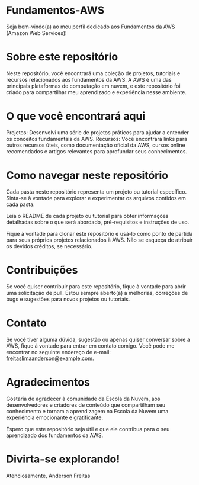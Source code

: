 # Fundamentos-AWS


Seja bem-vindo(a) ao meu perfil dedicado aos Fundamentos da AWS (Amazon Web Services)!

# Sobre este repositório
Neste repositório, você encontrará uma coleção de projetos, tutoriais e recursos relacionados aos fundamentos da AWS. A AWS é uma das principais plataformas de computação em nuvem, e este repositório foi criado para compartilhar meu aprendizado e experiência nesse ambiente.

# O que você encontrará aqui
Projetos: Desenvolvi uma série de projetos práticos para ajudar a entender os conceitos fundamentais da AWS.
Recursos: Você encontrará links para outros recursos úteis, como documentação oficial da AWS, cursos online recomendados e artigos relevantes para aprofundar seus conhecimentos.

# Como navegar neste repositório
Cada pasta neste repositório representa um projeto ou tutorial específico. Sinta-se à vontade para explorar e experimentar os arquivos contidos em cada pasta.

Leia o README de cada projeto ou tutorial para obter informações detalhadas sobre o que será abordado, pré-requisitos e instruções de uso.

Fique à vontade para clonar este repositório e usá-lo como ponto de partida para seus próprios projetos relacionados à AWS. Não se esqueça de atribuir os devidos créditos, se necessário.

# Contribuições
Se você quiser contribuir para este repositório, fique à vontade para abrir uma solicitação de pull. Estou sempre aberto(a) a melhorias, correções de bugs e sugestões para novos projetos ou tutoriais.

# Contato
Se você tiver alguma dúvida, sugestão ou apenas quiser conversar sobre a AWS, fique à vontade para entrar em contato comigo. Você pode me encontrar no seguinte endereço de e-mail: freitaslimaanderson@example.com.

# Agradecimentos
Gostaria de agradecer à comunidade da Escola da Nuvem, aos desenvolvedores e criadores de conteúdo que compartilham seu conhecimento e tornam a aprendizagem na Escola da Nuvem uma experiência emocionante e gratificante.

Espero que este repositório seja útil e que ele contribua para o seu aprendizado dos fundamentos da AWS.

# Divirta-se explorando!

Atenciosamente,
Anderson Freitas
